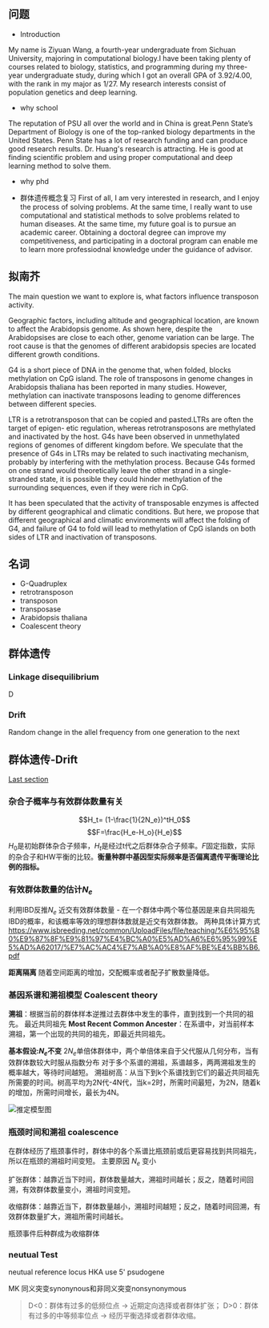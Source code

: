 
## 问题

+ Introduction

My name is Ziyuan Wang, a fourth-year undergraduate from Sichuan University, majoring in computational biology.I have been taking plenty of courses related to biology, statistics, and programming during my three-year undergraduate study, during which I got an overall GPA of 3.92/4.00, with the rank in my major as 1/27. My research interests consist of population genetics and deep learning.

+ why school

The reputation of PSU all over the world and in China is great.Penn State’s Department of Biology is one of the top-ranked biology departments in the United States. Penn State has a lot of research funding and can produce good research results.
Dr. Huang's research is attracting. He is good at finding scientific problem and using proper computational and deep learning method to solve them.

+ why phd

+ 群体遗传概念复习
First of all, I am very interested in research, and I enjoy the process of solving problems. At the same time, I really want to use computational and statistical methods to solve problems related to human diseases. At the same time, my future goal is to pursue an academic career. Obtaining a doctoral degree can improve my competitiveness, and participating in a doctoral program can enable me to learn more professiodnal knowledge under the guidance of advisor.


## 拟南芥

The main question we want to explore is, what factors influence transposon activity. 

Geographic factors, including altitude and geographical location, are known to affect the Arabidopsis genome. As shown here, despite the Arabidopsises are close to each other, genome variation can be large. The root cause is that the genomes of different arabidopsis species are located different growth conditions.

G4 is a short piece of DNA in the genome that, when folded, blocks methylation on CpG island. The role of transposons in genome changes in Arabidopsis thaliana has been reported in many studies. However, methylation can inactivate transposons leading to genome differences between different species. 

LTR is a retrotransposon that can be copied and pasted.LTRs  are often the target of epigen- etic regulation, whereas retrotransposons are methylated and inactivated by the host. G4s have been observed in unmethylated regions of genomes of different kingdom before. We speculate that the presence of G4s in LTRs may be related to such inactivating mechanism, probably by interfering with the methylation process. Because G4s formed on one strand would theoretically leave the other strand in a single- stranded state, it is possible they could hinder methylation of the surrounding sequences, even if they were rich in CpG.


It has been speculated that the activity of transposable enzymes is affected by different geographical and climatic conditions. But here, we propose that different geographical and climatic environments will affect the folding of G4, and failure of G4 to fold will lead to methylation of CpG islands on both sides of LTR and inactivation of transposons.

## 名词
+ G-Quadruplex
+ retrotransposon
+ transposon
+ transposase
+ Arabidopsis thaliana
+ Coalescent theory

## 群体遗传

### Linkage disequilibrium
D

### Drift
Random change in the allel frequency from one generation to the next

## 群体遗传-Drift
[Last section](#群体遗传学习-drift-1)
### 杂合子概率与有效群体数量有关
$$H_t= (1-\frac{1}{2N_e})^tH_0$$
$$F=\frac{H_e-H_o}{H_e}$$
$H_0$是初始群体杂合子频率，$H_t$是经过t代之后群体杂合子频率。$F$固定指数，实际的杂合子和HW平衡的比较。**衡量种群中基因型实际频率是否偏离遗传平衡理论比例的指标。**
### 有效群体数量的估计$N_e$
利用IBD反推$N_e$
近交有效群体数量 - 在一个群体中两个等位基因是来自共同祖先IBD的概率，和该概率等效的理想群体数就是近交有效群体数。
两种具体计算方式
https://www.isbreeding.net/common/UploadFiles/file/teaching/%E6%95%B0%E9%87%8F%E9%81%97%E4%BC%A0%E5%AD%A6%E6%95%99%E5%AD%A62017/%E7%AC%AC4%E7%AB%A0%E8%AF%BE%E4%BB%B6.pdf

**距离隔离**
随着空间距离的增加，交配概率或者配子扩散数量降低。

### 基因系谱和溯祖模型 Coalescent theory
**溯祖**：根据当前的群体样本逆推过去群体中发生的事件，直到找到一个共同的祖先。
最近共同祖先 **Most Recent Common Ancester**：在系谱中，对当前样本溯祖，第一个出现的共同的祖先，即最近共同祖先。

**基本假设:$N_e$不变**
$2N_e$单倍体群体中，两个单倍体来自于父代服从几何分布，当有效群体数较大时服从指数分布
对于多个系谱的溯祖，系谱越多，两两溯祖发生的概率越大，等待时间越短。
溯祖树高：从当下到k个系谱找到它们的最近共同祖先所需要的时间。树高平均为2N代-4N代，当k=2时，所需时间最短，为2N，随着k的增加，所需时间增长，最长为4N。

![推定模型图](https://pic3.zhimg.com/80/v2-1a029b48997833e85c6d8c4a203f68be_720w.jpg)
### 瓶颈时间和溯祖 coalescence
在群体经历了瓶颈事件时，群体中的各个系谱比瓶颈前或后更容易找到共同祖先，所以在瓶颈的溯祖时间变短。
主要原因 $N_e$ 变小

扩张群体：越靠近当下时间，群体数量越大，溯祖时间越长；反之，随着时间回溯，有效群体数量变小，溯祖时间变短。

收缩群体：越靠近当下，群体数量越小，溯祖时间越短；反之，随着时间回溯，有效群体数量扩大，溯祖所需时间越长。

瓶颈事件后种群成为收缩群体

### neutual Test

neutual reference locus
HKA use 5' psudogene

MK 同义突变synonynous和非同义突变nonsynonymous

> D<0：群体有过多的低频位点 -> 近期定向选择或者群体扩张；
D>0：群体有过多的中等频率位点 -> 经历平衡选择或者群体收缩。